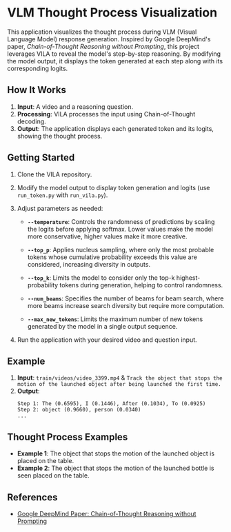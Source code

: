 # VLM Thought Process Visualization

This application visualizes the thought process during VLM (Visual Language Model) response generation. Inspired by Google DeepMind's paper, *Chain-of-Thought Reasoning without Prompting*, this project leverages VILA to reveal the model's step-by-step reasoning. By modifying the model output, it displays the token generated at each step along with its corresponding logits.

## How It Works

1. **Input**: A video and a reasoning question.
2. **Processing**: VILA processes the input using Chain-of-Thought decoding.
3. **Output**: The application displays each generated token and its logits, showing the thought process.

## Getting Started

1. Clone the VILA repository.
2. Modify the model output to display token generation and logits (use `run_token.py` with `run_vila.py`).
3. Adjust parameters as needed:

    - **`--temperature`**: Controls the randomness of predictions by scaling the logits before applying softmax. Lower values make the model more conservative, higher values make it more creative.

    - **`--top_p`**: Applies nucleus sampling, where only the most probable tokens whose cumulative probability exceeds this value are considered, increasing diversity in outputs.

    - **`--top_k`**: Limits the model to consider only the top-k highest-probability tokens during generation, helping to control randomness.

    - **`--num_beams`**: Specifies the number of beams for beam search, where more beams increase search diversity but require more computation.

    - **`--max_new_tokens`**: Limits the maximum number of new tokens generated by the model in a single output sequence.

4. Run the application with your desired video and question input.

## Example
1. **Input**: `train/videos/video_3399.mp4` & `Track the object that stops the motion of the launched object after being launched the first time.`
2. **Output**:
    ```plaintext
    Step 1: The (0.6595), I (0.1446), After (0.1034), To (0.0925)
    Step 2: object (0.9660), person (0.0340)
    ...
    ```

## Thought Process Examples

- **Example 1**: The object that stops the motion of the launched object is placed on the table.
- **Example 2**: The object that stops the motion of the launched bottle is seen placed on the table.

## References

- [Google DeepMind Paper: Chain-of-Thought Reasoning without Prompting](https://arxiv.org/pdf/2402.10200)
